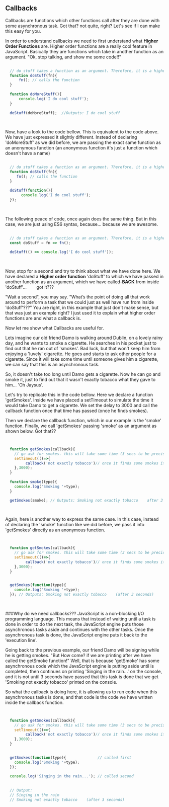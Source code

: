 ## Callbacks

Callbacks are functions which other functions call after they are done with some asynchronous task. Got that? not quite, right? Let's see if I can make this easy for you.


In order to understand callbacks we need to first understand what __Higher Order Functions__ are. Higher order functions are a really cool feature in JavaScript. Basically they are functions which take in another function as an argument. "Ok, stop talking, and show me some code!!" 

```JavaScript
  
  // do stuff takes a function as an argument. Therefore, it is a higher order function
  function doStuff(fn){   
      fn(); // calls the function
  }
  
  function doMoreStuff(){ 
      console.log('I do cool stuff');
  }
  
  doStuff(doMoreStuff);  //Outputs: I do cool stuff
  
  
```
Now, have a look to the code bellow. This is equivalent to the code above. We have just expressed it slightly different. Instead of declaring 'doMoreStuff' as we did before,  we are passing the exact same function as an anonymous function (an anonymous function it's just a function which doesn't have a name)

```JavaScript
  
  // do stuff takes a function as an argument. Therefore, it is a higher order function
  function doStuff(fn){   
     fn(); // calls the function
  }
  
  doStuff(function(){ 
       console.log('I do cool stuff');
  }); 
  
  
```
The following peace of code, once again does the same thing. But in this case, we are just using ES6 syntax, because... because we are awesome.

```JavaScript
  
  // do stuff takes a function as an argument. Therefore, it is a higher order function
  const doStuff = fn => fn();
  
  doStuff(() => console.log('I do cool stuff')); 
  
  
```

Now, stop for a second and try to think about what we have done here. We have declared a __Higher order function__ 'doStuff' to which we have passed in another function as an argument, which we have called-__BACK__ from inside 'doStuff'... &nbsp;&nbsp;&nbsp;&nbsp;&nbsp;&nbsp;&nbsp;got it???

"Wait a second", you may say. "What’s the point of doing all that work around to perform a task that we could just as well have run from inside 'doStuff'???" 
You are right, in this example that just don't make sense, but that was just an example right? I just used it to explain what higher order functions are and what a callback is.

Now let me show what Callbacks are useful for.

Lets imagine our old friend Damo is walking around Dublin, on a lovely rainy day, and he wants to smoke a cigarette. He searches in his pocket just to find out that he ran out of 'smokes'. Bad luck, but that won't keep him from enjoying a 'luvely' cigarette. He goes and starts to ask other people for a cigarette. Since it will take some time until someone gives him a cigarette, we can say that this is an asynchronous task.

So, it doesn't take too long until Damo gets a cigarette. Now he can go and smoke it, just to find out that it wasn't exactly tobacco what they gave to him... 'Oh Jaysus'. 

Let's try to replicate this in the code bellow. Here we declare a function 'getSmokes'. Inside we have placed a setTimeout to simulate the time it would take Damo to get a cigarette. We set the delay to 3000 and call the callback function once that time has passed (once he finds smokes).

Then we declare the callback function, which in our example is the 'smoke' function. Finally, we call 'getSmokes' passing 'smoke' as an argument as shown below. Got that??

```JavaScript


  function getSmokes(callback){
    // go ask for smokes. this will take some time (3 secs to be precise)
    setTimeout(()=>{
         callback('not exactly tobacco')// once it finds some smokes it calls the callback
    },3000);
  }
  
  function smoke(type){
    console.log('Smoking '+type);
  }

  getSmokes(smoke); // Outputs: Smoking not exactly tobacco    after 3 seconds
  
  
```

Again, here is another way to express the same case. In this case, instead of declaring the 'smoke' function like we did before, we pass it into 'getSmokes' directly as an anonymous function.

```JavaScript


  function getSmokes(callback){
    // go ask for smokes. this will take some time (3 secs to be precise)
    setTimeout(()=>{
         callback('not exactly tobacco')// once it finds some smokes it calls the callback
    },3000);
  }
  

  getSmokes(function(type){
    console.log('Smoking '+type);
  }); // Outputs: Smoking not exactly tobacco    (after 3 seconds)
  
  
```

###Why do we need callbacks???
JavaScript is a non-blocking I/O programming language. This means that instead of waiting until a task is done in order to do the next task, the JavaScript engine puts those asynchronous tasks aside and continues with the other tasks. Once the asynchronous task is done, the JavaScript engine puts it back to the 'execution line'.

Going back to the previous example, our friend Damo will be signing while he is getting smokes. "But How come? if we are printing after we have called the getSmoke function!" Well, that is because 'getSmoke' has some asynchronous code which the JavaScript engine is putting aside until is completed, then continues on printing 'Singing in the rain...' on the console, and it is not until 3 seconds have passed that this task is done that we get 'Smoking not exactly tobacco' printed on the console. 

So what the callback is doing here, it is allowing us to run code when this asynchronous tasks is done, and that code is the code we have written inside the callback function.

```JavaScript


  function getSmokes(callback){
    // go ask for smokes. this will take some time (3 secs to be precise)
    setTimeout(()=>{
         callback('not exactly tobacco')// once it finds some smokes it calls the callback
    },3000);
  }
  

  getSmokes(function(type){              // called first
    console.log('Smoking '+type);
  }); 
  
  console.log('Singing in the rain...'); // called second
  
  
  // Output: 
  // Singing in the rain
  // Smoking not exactly tobacco    (after 3 seconds)
  
```

